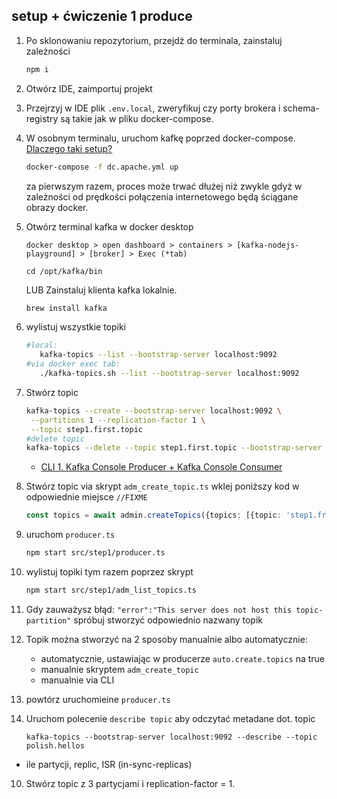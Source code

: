 ## setup + ćwiczenie 1 produce
1. Po sklonowaniu repozytorium, przejdź do terminala, zainstaluj zależności
   ```sh
   npm i
   ```
2. Otwórz IDE, zaimportuj projekt
3. Przejrzyj w IDE plik `.env.local`, zweryfikuj czy porty brokera i schema-registry są takie jak w pliku docker-compose.
4. W osobnym terminalu, uruchom kafkę poprzed docker-compose. [Dlaczego taki setup?](../../docs/local.md)
   ```sh
   docker-compose -f dc.apache.yml up
   ```
   za pierwszym razem, proces może trwać dłużej niż zwykle gdyż w zależności od prędkości połączenia internetowego będą ściągane obrazy docker.
5. Otwórz terminal kafka w docker desktop
   
       docker desktop > open dashboard > containers > [kafka-nodejs-playground] > [broker] > Exec (*tab)
       
       cd /opt/kafka/bin
   LUB Zainstaluj klienta kafka lokalnie.
   ```sh
   brew install kafka
   ```
   
6. wylistuj wszystkie topiki
   ```sh
   #local: 
      kafka-topics --list --bootstrap-server localhost:9092
   #via docker exec tab: 
      ./kafka-topics.sh --list --bootstrap-server localhost:9092
   ```
7. Stwórz topic
   ```sh
   kafka-topics --create --bootstrap-server localhost:9092 \
    --partitions 1 --replication-factor 1 \
    --topic step1.first.topic
   #delete topic
   kafka-topics --delete --topic step1.first.topic --bootstrap-server localhost:9092
   ```
   - [CLI 1. Kafka Console Producer + Kafka Console Consumer](https://rustic-candytuft-314.notion.site/Publish-Subscribe-b17cfbb86a2d46f887db1b54d887afa2)
8. Stwórz topic via skrypt `adm_create_topic.ts` wklej poniższy kod w odpowiednie miejsce `//FIXME`
   ```typescript
   const topics = await admin.createTopics({topics: [{topic: 'step1.from.script'}]})
   ```
9. uruchom `producer.ts`
    ```sh
   npm start src/step1/producer.ts
   ```
10. wylistuj topiki tym razem poprzez skrypt 
    ```sh
    npm start src/step1/adm_list_topics.ts
    ``` 
5. Gdy zauważysz błąd: `"error":"This server does not host this topic-partition"` spróbuj stworzyć odpowiednio nazwany topik
7. Topik można stworzyć na 2 sposoby manualnie albo automatycznie: 
   - automatycznie, ustawiając w producerze `auto.create.topics` na true  
   - manualnie skryptem `adm_create_topic`  
   - manualnie via CLI
8. powtórz uruchomieine `producer.ts`
9. Uruchom polecenie `describe topic` aby odczytać metadane dot. topic
   ```shell
   kafka-topics --bootstrap-server localhost:9092 --describe --topic polish.hellos
   ```
  - ile partycji, replic, ISR (in-sync-replicas)
10. Stwórz topic z 3 partycjami i replication-factor = 1.

